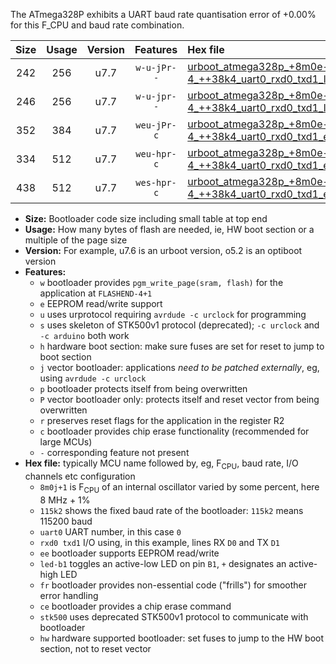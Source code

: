 The ATmega328P exhibits a UART baud rate quantisation error of +0.00% for this F_CPU and baud rate combination.

|Size|Usage|Version|Features|Hex file|
|:-:|:-:|:-:|:-:|:--|
|242|256|u7.7|`w-u-jPr--`|[urboot_atmega328p_+8m0e-4_++38k4_uart0_rxd0_txd1_led+b5.hex](https://raw.githubusercontent.com/stefanrueger/urboot.hex/main/cores/minicore/atmega328p/internal_oscillator/fcpu_+8m0e-4/br_++38k4/urboot_atmega328p_+8m0e-4_++38k4_uart0_rxd0_txd1_led+b5.hex)|
|246|256|u7.7|`w-u-jpr--`|[urboot_atmega328p_+8m0e-4_++38k4_uart0_rxd0_txd1_led+b5_fr.hex](https://raw.githubusercontent.com/stefanrueger/urboot.hex/main/cores/minicore/atmega328p/internal_oscillator/fcpu_+8m0e-4/br_++38k4/urboot_atmega328p_+8m0e-4_++38k4_uart0_rxd0_txd1_led+b5_fr.hex)|
|352|384|u7.7|`weu-jPr-c`|[urboot_atmega328p_+8m0e-4_++38k4_uart0_rxd0_txd1_ee_led+b5_fr_ce.hex](https://raw.githubusercontent.com/stefanrueger/urboot.hex/main/cores/minicore/atmega328p/internal_oscillator/fcpu_+8m0e-4/br_++38k4/urboot_atmega328p_+8m0e-4_++38k4_uart0_rxd0_txd1_ee_led+b5_fr_ce.hex)|
|334|512|u7.7|`weu-hpr-c`|[urboot_atmega328p_+8m0e-4_++38k4_uart0_rxd0_txd1_ee_led+b5_fr_ce_hw.hex](https://raw.githubusercontent.com/stefanrueger/urboot.hex/main/cores/minicore/atmega328p/internal_oscillator/fcpu_+8m0e-4/br_++38k4/urboot_atmega328p_+8m0e-4_++38k4_uart0_rxd0_txd1_ee_led+b5_fr_ce_hw.hex)|
|438|512|u7.7|`wes-hpr-c`|[urboot_atmega328p_+8m0e-4_++38k4_uart0_rxd0_txd1_ee_led+b5_fr_ce_stk500_hw.hex](https://raw.githubusercontent.com/stefanrueger/urboot.hex/main/cores/minicore/atmega328p/internal_oscillator/fcpu_+8m0e-4/br_++38k4/urboot_atmega328p_+8m0e-4_++38k4_uart0_rxd0_txd1_ee_led+b5_fr_ce_stk500_hw.hex)|

- **Size:** Bootloader code size including small table at top end
- **Usage:** How many bytes of flash are needed, ie, HW boot section or a multiple of the page size
- **Version:** For example, u7.6 is an urboot version, o5.2 is an optiboot version
- **Features:**
  + `w` bootloader provides `pgm_write_page(sram, flash)` for the application at `FLASHEND-4+1`
  + `e` EEPROM read/write support
  + `u` uses urprotocol requiring `avrdude -c urclock` for programming
  + `s` uses skeleton of STK500v1 protocol (deprecated); `-c urclock` and `-c arduino` both work
  + `h` hardware boot section: make sure fuses are set for reset to jump to boot section
  + `j` vector bootloader: applications *need to be patched externally*, eg, using `avrdude -c urclock`
  + `p` bootloader protects itself from being overwritten
  + `P` vector bootloader only: protects itself and reset vector from being overwritten
  + `r` preserves reset flags for the application in the register R2
  + `c` bootloader provides chip erase functionality (recommended for large MCUs)
  + `-` corresponding feature not present
- **Hex file:** typically MCU name followed by, eg, F<sub>CPU</sub>, baud rate, I/O channels etc configuration
  + `8m0j+1` is F<sub>CPU</sub> of an internal oscillator varied by some percent, here 8 MHz + 1%
  + `115k2` shows the fixed baud rate of the bootloader: `115k2` means 115200 baud
  + `uart0` UART number, in this case `0`
  + `rxd0 txd1` I/O using, in this example, lines RX `D0` and TX `D1`
  + `ee` bootloader supports EEPROM read/write
  + `led-b1` toggles an active-low LED on pin `B1`, `+` designates an active-high LED
  + `fr` bootloader provides non-essential code ("frills") for smoother error handling
  + `ce` bootloader provides a chip erase command
  + `stk500` uses deprecated STK500v1 protocol to communicate with bootloader
  + `hw` hardware supported bootloader: set fuses to jump to the HW boot section, not to reset vector
